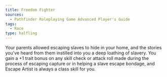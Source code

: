 ```yaml
---
title: Freedom Fighter
sources:
  - Pathfinder Roleplaying Game Advanced Player's Guide
tags:
  - Race
type: halfling
---
```


Your parents allowed escaping slaves to hide in your home, and the stories you've heard from them instilled into you a deep loathing of slavery. You gain a +1 trait bonus on any skill check or attack roll made during the process of escaping capture or in helping a slave escape bondage, and Escape Artist is always a class skill for you.

